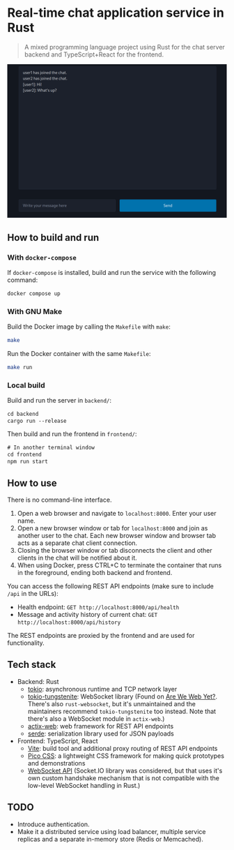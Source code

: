 # Real-time chat application service in Rust

> A mixed programming language project using Rust for the chat server
backend and TypeScript+React for the frontend.

![Demo](doc/img/demo.png)

## How to build and run

### With `docker-compose`

If `docker-compose` is installed, build and run the service with the following command:

```sh
docker compose up
```

### With GNU Make

Build the Docker image by calling the `Makefile` with `make`:

```sh
make
```

Run the Docker container with the same `Makefile`:

```sh
make run
```

### Local build

Build and run the server in `backend/`:

```
cd backend
cargo run --release
```

Then build and run the frontend in `frontend/`:

```
# In another terminal window
cd frontend
npm run start
```

## How to use

There is no command-line interface.

1. Open a web browser and navigate to `localhost:8000`. Enter your user name.
2. Open a new browser window or tab for `localhost:8000` and join as another user to the chat.
   Each new browser window and browser tab acts as a separate chat client connection.
3. Closing the browser window or tab disconnects the client and other clients in the chat will be
   notified about it.
4. When using Docker, press CTRL+C to terminate the container that runs in the
   foreground, ending both backend and frontend.

You can access the following REST API endpoints (make sure to include `/api` in the URLs):
- Health endpoint: `GET http://localhost:8000/api/health`
- Message and activity history of current chat: `GET http://localhost:8000/api/history`

The REST endpoints are proxied by the frontend and are used for functionality.

## Tech stack

- Backend: Rust
  - [tokio](https://tokio.rs/): asynchronous runtime and TCP network layer
  - [tokio-tungstenite](https://github.com/snapview/tokio-tungstenite): WebSocket library
    (Found on [Are We Web Yet?](https://www.arewewebyet.org/topics/lower-web-stack/).
    There's also `rust-websocket`,
    but it's unmaintained and the maintainers recommend `tokio-tungstenite` too
    instead. Note that there's also a WebSocket module in `actix-web`.)
  - [actix-web](https://actix.rs/): web framework for REST API endpoints
  - [serde](https://serde.rs/): serialization library used for JSON payloads
- Frontend: TypeScript, React
  - [Vite](https://vite.dev/): build tool and additional proxy routing of REST API endpoints
  - [Pico CSS](https://picocss.com/): a lightweight CSS framework for making
    quick prototypes and demonstrations
  - [WebSocket API](https://developer.mozilla.org/en-US/docs/Web/API/WebSockets_API)
    (Socket.IO library was considered, but that uses it's own custom handshake mechanism
    that is not compatible with the low-level WebSocket handling in Rust.)

## TODO

- Introduce authentication.
- Make it a distributed service using load balancer, multiple service replicas and a separate in-memory store (Redis or Memcached).
